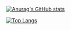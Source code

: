 [![Anurag's GitHub stats](https://github-readme-stats.vercel.app/api?username=parsee1053&show_icons=true&theme=shadow_green)](https://github.com/anuraghazra/github-readme-stats)

[![Top Langs](https://github-readme-stats.vercel.app/api/top-langs/?username=parsee1053&theme=shadow_green)](https://github.com/anuraghazra/github-readme-stats)
